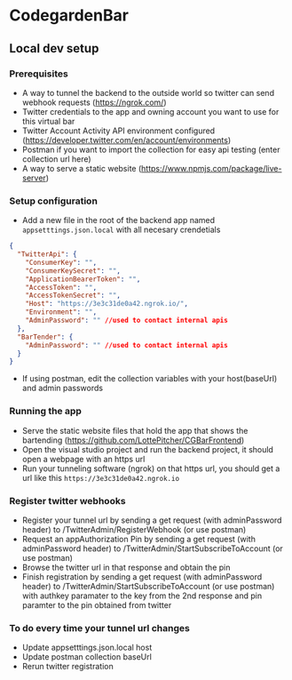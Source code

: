# CodegardenBar
## Local dev setup
### Prerequisites
- A way to tunnel the backend to the outside world so twitter can send webhook requests (https://ngrok.com/)
- Twitter credentials to the app and owning account you want to use for this virtual bar
- Twitter Account Activity API environment configured (https://developer.twitter.com/en/account/environments)
- Postman if you want to import the collection for easy api testing (enter collection url here)
- A way to serve a static website (https://www.npmjs.com/package/live-server)

### Setup configuration
- Add a new file in the root of the backend app named `appsetttings.json.local` with all necesary crendetials
```json
{
  "TwitterApi": {
    "ConsumerKey": "",
    "ConsumerKeySecret": "",
    "ApplicationBearerToken": "",
    "AccessToken": "",
    "AccessTokenSecret": "",
    "Host": "https://3e3c31de0a42.ngrok.io/",
    "Environment": "",
    "AdminPassword": "" //used to contact internal apis
  },
  "BarTender": {
    "AdminPassword": "" //used to contact internal apis
  }
}
```
- If using postman, edit the collection variables with your host(baseUrl) and admin passwords

### Running the app
- Serve the static website files that hold the app that shows the bartending (https://github.com/LottePitcher/CGBarFrontend)
- Open the visual studio project and run the backend project, it should open a webpage with an https url
- Run your tunneling software (ngrok) on that https url, you should get a url like this `https://3e3c31de0a42.ngrok.io`

### Register twitter webhooks
- Register your tunnel url by sending a get request (with adminPassword header) to /TwitterAdmin/RegisterWebhook (or use postman)
- Request an appAuthorization Pin by sending a get request (with adminPassword header) to /TwitterAdmin/StartSubscribeToAccount (or use postman)
- Browse the twitter url in that response and obtain the pin
- Finish registration by sending a get request (with adminPassword header) to /TwitterAdmin/StartSubscribeToAccount (or use postman) with authkey paramater to the key from the 2nd response and pin paramter to the pin obtained from twitter

### To do every time your tunnel url changes
- Update appsetttings.json.local host
- Update postman collection baseUrl
- Rerun twitter registration
